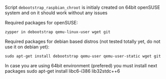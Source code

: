 Script `debootstrap_raspbian_chroot` is initialy created on 64bit openSUSE system and on it should
work without any issues

Required packages for openSUSE:
    
    zypper in debootstrap qemu-linux-user wget git

Required packages for debian based distros (not tested totally yet, do not use it on debian yet):

    sudo apt-get install debootstrap qemu-user qemu-user-static wget git

In case you are using 64bit environment (prefered) you must install next packages
    sudo apt-get install libc6-i386 lib32stdc++6


